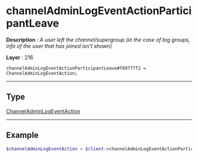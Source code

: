 # channelAdminLogEventActionParticipantLeave

**Description** : *A user left the channel/supergroup \(in the case of big groups, info of the user that has joined isn&#039;t shown\)*

**Layer** : 216

```tl
channelAdminLogEventActionParticipantLeave#f89777f2 = ChannelAdminLogEventAction;
```

---

## Type

[ChannelAdminLogEventAction](type/ChannelAdminLogEventAction)

---

## Example

```php
$channelAdminLogEventAction = $client->channelAdminLogEventActionParticipantLeave();
```